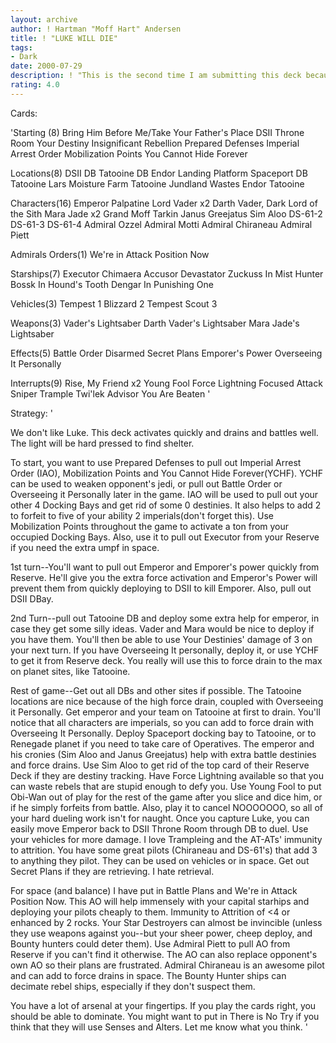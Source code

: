 ```yaml
---
layout: archive
author: ! Hartman "Moff Hart" Andersen
title: ! "LUKE WILL DIE"
tags:
- Dark
date: 2000-07-29
description: ! "This is the second time I am submitting this deck because I didn't like my previous Title (too long)."
rating: 4.0
---
```

Cards: 

'Starting (8)
Bring Him Before Me/Take Your Father's Place
DSII Throne Room
Your Destiny
Insignificant Rebellion
Prepared Defenses
Imperial Arrest Order
Mobilization Points
You Cannot Hide Forever

Locations(8)
DSII DB
Tatooine DB
Endor Landing Platform
Spaceport DB
Tatooine Lars Moisture Farm
Tatooine Jundland Wastes
Endor
Tatooine

Characters(16)
Emperor Palpatine
Lord Vader x2
Darth Vader, Dark Lord of the Sith
Mara Jade x2
Grand Moff Tarkin
Janus Greejatus
Sim Aloo
DS-61-2
DS-61-3
DS-61-4
Admiral Ozzel
Admiral Motti
Admiral Chiraneau
Admiral Piett

Admirals Orders(1)
We're in Attack Position Now

Starships(7)
Executor
Chimaera
Accusor
Devastator
Zuckuss In Mist Hunter
Bossk In Hound's Tooth
Dengar In Punishing One

Vehicles(3)
Tempest 1
Blizzard 2
Tempest Scout 3

Weapons(3)
Vader's Lightsaber
Darth Vader's Lightsaber
Mara Jade's Lightsaber

Effects(5)
Battle Order
Disarmed
Secret Plans
Emporer's Power
Overseeing It Personally

Interrupts(9)
Rise, My Friend x2
Young Fool
Force Lightning
Focused Attack
Sniper
Trample
Twi'lek Advisor
You Are Beaten
'

Strategy: '

We don't like Luke. This deck activates quickly and drains and battles well. The light will be hard pressed to find shelter.

To start, you want to use Prepared Defenses to pull out Imperial Arrest Order (IAO), Mobilization Points and You Cannot Hide Forever(YCHF). YCHF can be used to weaken opponent's jedi, or pull out Battle Order or Overseeing it Personally later in the game. IAO will be used to pull out your other 4 Docking Bays and get rid of some 0 destinies. It also helps to add 2 to forfeit to five of your ability 2 imperials(don't forget this). Use Mobilization Points throughout the game to activate a ton from your occupied Docking Bays. Also, use it to pull out Executor from your Reserve if you need the extra umpf in space.

1st turn--You'll want to pull out Emperor and Emporer's power quickly from Reserve. He'll give you the extra force activation and Emperor's Power will prevent them from quickly deploying to DSII to kill Emporer. Also, pull out DSII DBay.

2nd Turn--pull out Tatooine DB and deploy some extra help for emperor, in case they get some silly ideas. Vader and Mara would be nice to deploy if you have them. You'll then be able to use Your Destinies' damage of 3 on your next turn. If you have Overseeing It personally, deploy it, or use YCHF to get it from Reserve deck. You really will use this to force drain to the max on planet sites, like Tatooine.

Rest of game--Get out all DBs and other sites if possible. The Tatooine locations are nice because of the high force drain, coupled with Overseeing it Personally. Get emperor and your team on Tatooine at first to drain. You'll notice that all characters are imperials, so you can add to force drain with Overseeing It Personally. Deploy Spaceport docking bay to Tatooine, or to Renegade planet if you need to take care of Operatives. The emperor and his cronies (Sim Aloo and Janus Greejatus) help with extra battle destinies and force drains. Use Sim Aloo to get rid of the top card of their Reserve Deck if they are destiny tracking. Have Force Lightning available so that you can waste rebels that are stupid enough to defy you. Use Young Fool to put Obi-Wan out of play for the rest of the game after you slice and dice him, or if he simply forfeits from battle. Also, play it to cancel NOOOOOOO, so all of your hard dueling work isn't for naught. Once you capture Luke, you can easily move Emperor back to DSII Throne Room through DB to duel. Use your vehicles for more damage. I love Trampleing and the AT-ATs' immunity to attrition. You have some great pilots (Chiraneau and DS-61's) that add 3 to anything they pilot. They can be used on vehicles or in space. Get out Secret Plans if they are retrieving. I hate retrieval.

For space (and balance) I have put in Battle Plans and We're in Attack Position Now. This AO will help immensely with your capital starhips and deploying your pilots cheaply to them. Immunity to Attrition of <4 or enhanced by 2 rocks. Your Star Destroyers can almost be invincible (unless they use weapons against you--but your sheer power, cheep deploy, and Bounty hunters could deter them). Use Admiral Piett to pull AO from Reserve if you can't find it otherwise. The AO can also replace opponent's own AO so their plans are frustrated. Admiral Chiraneau is an awesome pilot and can add to force drains in space. The Bounty Hunter ships can decimate rebel ships, especially if they don't suspect them.

You have a lot of arsenal at your fingertips. If you play the cards right, you should be able to dominate. You might want to put in There is No Try if you think that they will use Senses and Alters. Let me know what you think.
'